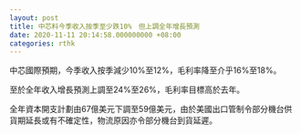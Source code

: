 ```yaml
---
layout: post
title: 中芯料今季收入按季至少跌10%　但上調全年增長預測
date: 2020-11-11 20:14:58.000000000 +08:00
categories: rthk
---
```


中芯國際預期，今季收入按季減少10%至12%，毛利率降至介乎16%至18%。

至於全年收入增長預測上調至24%至26%，毛利率目標高於去年。

全年資本開支計劃由67億美元下調至59億美元，由於美國出口管制令部分機台供貨期延長或有不確定性，物流原因亦令部分機台到貨延遲。
